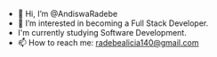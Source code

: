 - 👋 Hi, I’m @AndiswaRadebe
- 👀 I’m interested in becoming a Full Stack Developer.
- I'm currently studying Software Development.
- 📫 How to reach me: radebealicia140@gmail.com

<!---
AndiswaRadebe/AndiswaRadebe is a ✨ special ✨ repository because its `README.md` (this file) appears on your GitHub profile.
You can click the Preview link to take a look at your changes.
--->
